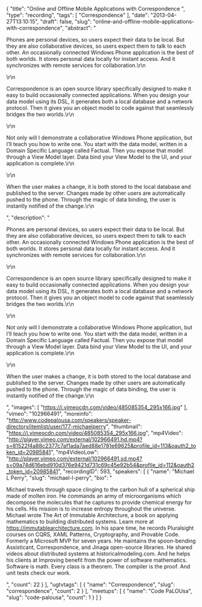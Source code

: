 {
  "title": "Online and Offline Mobile Applications with Correspondence ",
  "type": "recording",
  "tags": [
    "Correspondence"
  ],
  "date": "2013-04-27T13:10:15",
  "draft": false,
  "slug": "online-and-offline-mobile-applications-with-correspondence",
  "abstract": "<p>Phones are personal devices, so users expect their data to be local. But they are also collaborative devices, so users expect them to talk to each other. An occasionally connected Windows Phone application is the best of both worlds. It stores personal data locally for instant access. And it synchronizes with remote services for collaboration.\r\n</p>\r\n<p>Correspondence is an open source library specifically designed to make it easy to build occasionally connected applications. When you design your data model using its DSL, it generates both a local database and a network protocol. Then it gives you an object model to code against that seamlessly bridges the two worlds.\r\n</p>\r\n<p>Not only will I demonstrate a collaborative Windows Phone application, but I’ll teach you how to write one. You start with the data model, written in a Domain Specific Language called Factual. Then you expose that model through a View Model layer. Data bind your View Model to the UI, and your application is complete.\r\n</p>\r\n<p>When the user makes a change, it is both stored to the local database and published to the server. Changes made by other users are automatically pushed to the phone. Through the magic of data binding, the user is instantly notified of the change.\r\n</p>",
  "description": "<p>Phones are personal devices, so users expect their data to be local. But they are also collaborative devices, so users expect them to talk to each other. An occasionally connected Windows Phone application is the best of both worlds. It stores personal data locally for instant access. And it synchronizes with remote services for collaboration.\r\n</p>\r\n<p>Correspondence is an open source library specifically designed to make it easy to build occasionally connected applications. When you design your data model using its DSL, it generates both a local database and a network protocol. Then it gives you an object model to code against that seamlessly bridges the two worlds.\r\n</p>\r\n<p>Not only will I demonstrate a collaborative Windows Phone application, but I’ll teach you how to write one. You start with the data model, written in a Domain Specific Language called Factual. Then you expose that model through a View Model layer. Data bind your View Model to the UI, and your application is complete.\r\n</p>\r\n<p>When the user makes a change, it is both stored to the local database and published to the server. Changes made by other users are automatically pushed to the phone. Through the magic of data binding, the user is instantly notified of the change.\r\n</p>",
  "images": [
    "https://i.vimeocdn.com/video/485085354_295x166.jpg"
  ],
  "vimeo": "102966491",
  "moreinfo": "http://www.codepalousa.com/speakers/speaker-directory/itemlist/user/177-michaelperry",
  "thumbnail": "https://i.vimeocdn.com/video/485085354_295x166.jpg",
  "mp4Video": "http://player.vimeo.com/external/102966491.hd.mp4?s=81522f4a88c2377c7af1ada7aed88e1781e69625&profile_id=113&oauth2_token_id=20985841",
  "mp4VideoLow": "http://player.vimeo.com/external/102966491.sd.mp4?s=09a74d616ebd910d376e9421d731c69c45e92b54&profile_id=112&oauth2_token_id=20985841",
  "recordingID": 593,
  "speakers": [
    {
      "name": "Michael L Perry",
      "slug": "michael-l-perry",
      "bio": "<p>Michael travels through space clinging to the carbon hull of a spherical ship made of molten iron. He commands an army of microorganisms which decompose the molecules that he captures to provide chemical energy for his cells. His mission is to increase entropy throughout the universe. Michael wrote The Art of Immutable Architecture, a book on applying mathematics to building distributed systems. Learn more at https://immutablearchitecture.com. In his spare time, he records Pluralsight courses on CQRS, XAML Patterns, Cryptography, and Provable Code. Formerly a Microsoft MVP for seven years. He maintains the spoon-bending Assisticant, Correspondence, and Jinaga open-source libraries. He shared videos about distributed systems at historicalmodeling.com. And he helps his clients at Improving benefit from the power of software mathematics. Software is math. Every class is a theorem. The compiler is the proof. And unit tests check our work.</p>",
      "count": 22
    }
  ],
  "ugtvtags": [
    {
      "name": "Correspondence",
      "slug": "correspondence",
      "count": 2
    }
  ],
  "meetups": [
    {
      "name": "Code PaLOUsa",
      "slug": "code-palousa",
      "count": 1
    }
  ]
}